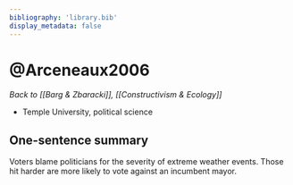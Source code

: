 ```yaml
---
bibliography: 'library.bib'
display_metadata: false
---
```


# @Arceneaux2006

_Back to [[Barg & Zbaracki]], [[Constructivism & Ecology]]_

* Temple University, political science

## One-sentence summary

Voters blame politicians for the severity of extreme weather events. Those hit harder are more likely to vote against an incumbent mayor.
